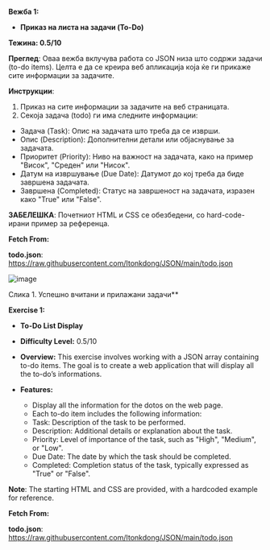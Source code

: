 ﻿**Вежба 1:**

- **Приказ на листа на задачи (To-Do)**

**Тежина: 0.5/10**

**Преглед**: Оваа вежба вклучува работа со JSON низа што содржи задачи (to-do items). Целта е да се креира веб апликација која ќе ги прикаже сите информации за задачите.

**Инструкции**:

1. Приказ на сите информации за задачите на веб страницата.
1. Секоја задача (todo) ги има следните информации:
- Задача (Task): Опис на задачата што треба да се изврши.
- Опис (Description): Дополнителни детали или објаснување за задачата.
- Приоритет (Priority): Ниво на важност на задачата, како на пример "Висок", "Среден" или "Нисок".
- Датум на извршување (Due Date): Датумот до кој треба да биде завршена задачата.
- Завршена (Completed): Статус на завршеност на задачата, изразен како "True" или "False".

**ЗАБЕЛЕШКА**: Почетниот HTML и CSS се обезбедени, со hard-code-ирани пример за референца.

**Fetch From:**

**todo.json**: https://raw.githubusercontent.com/Itonkdong/JSON/main/todo.json

![image](Content/Aspose.Words.2475fb3d-5a0c-4532-9a28-03aed2c3737a.001.png)

Слика 1. Успешно вчитани и прилажани задачи**

**Exercise 1:**

- **To-Do List Display**

- **Difficulty Level:** 0.5/10
- **Overview:** This exercise involves working with a JSON array containing to-do items. The goal is to create a web application that will display all the to-do’s informations. 
- **Features:**
  - Display all the information for the dotos on the web page. 
  - Each to-do item includes the following information:
  - Task: Description of the task to be performed.
  - Description: Additional details or explanation about the task.
  - Priority: Level of importance of the task, such as "High", "Medium", or "Low".
  - Due Date: The date by which the task should be completed.
  - Completed: Completion status of the task, typically expressed as "True" or "False".

**Note**: The starting HTML and CSS are provided, with a hardcoded example for reference.

**Fetch From:**

**todo.json**: https://raw.githubusercontent.com/Itonkdong/JSON/main/todo.json
